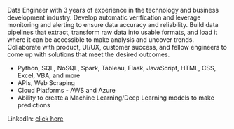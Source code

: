 Data Engineer with 3 years of experience in the technology and business development industry. Develop automatic verification and leverage monitoring and alerting to ensure data accuracy and reliability. Build data pipelines that extract, transform raw data into usable formats, and load it where it can be accessible to make analysis and uncover trends. Collaborate with product, UI/UX, customer success, and fellow engineers to come up with solutions that meet the desired outcomes.

* Python, SQL, NoSQL, Spark, Tableau, Flask, JavaScript, HTML, CSS, Excel, VBA, and more<br> 
* APIs, Web Scraping<br>
* Cloud Platforms - AWS and Azure<br>
* Ability to create a Machine Learning/Deep Learning models to make predictions

LinkedIn: [click here](https://www.linkedin.com/in/marta-chesnova-24526185/) 

<!--
Design robust data models for optimal storage and performance.

I love telling stories with data. Enjoy ETL Process and Data Analysis. Always excited to uncover some trends and make predictions. Use my creative side to put detailed and interactive visualizations & dashboards to illustrate data insights.
**Email: martachesnova@gmail.com** <br>
**martachesnova/martachesnova** is a ✨ _special_ ✨ repository because its `README.md` (this file) appears on your GitHub profile.

Here are some ideas to get you started:

- 🔭 I’m currently working on ...
- 🌱 I’m currently learning ...
- 👯 I’m looking to collaborate on ...
- 🤔 I’m looking for help with ...
- 💬 Ask me about ...
- 📫 How to reach me: ...
- 😄 Pronouns: ...
- ⚡ Fun fact: ...
-->
